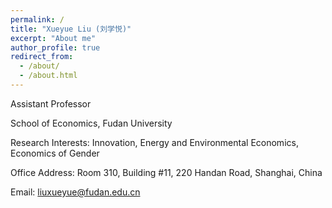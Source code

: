 ```yaml
---
permalink: /
title: "Xueyue Liu (刘学悦)"
excerpt: "About me"
author_profile: true
redirect_from: 
  - /about/
  - /about.html
---
```


Assistant Professor

School of Economics, Fudan University

Research Interests: Innovation, Energy and Environmental Economics, Economics of Gender

Office Address: Room 310, Building  #11, 220 Handan Road, Shanghai, China

Email: liuxueyue@fudan.edu.cn
